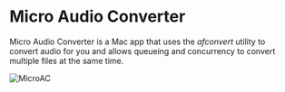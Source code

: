 # Micro Audio Converter

Micro Audio Converter is a Mac app that uses the *afconvert* utility
to convert audio for you and allows queueing and concurrency to
convert multiple files at the same time.

![MicroAC](http://gngrwzrd.com/microac/ss.png "Micro Audio Convert Screen Shot")